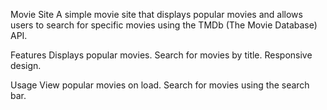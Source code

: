 Movie Site
A simple movie site that displays popular movies and allows users to search for specific movies using the TMDb (The Movie Database) API.

Features
Displays popular movies.
Search for movies by title.
Responsive design.

Usage
View popular movies on load.
Search for movies using the search bar.
